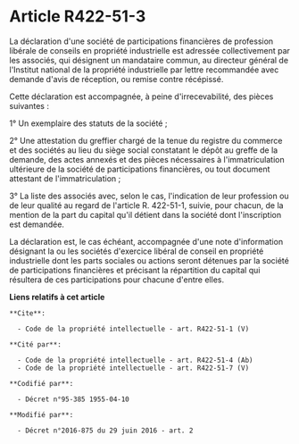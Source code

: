 # Article R422-51-3

La déclaration d'une société de participations financières de profession libérale de conseils en propriété industrielle est
adressée collectivement par les associés, qui désignent un mandataire commun, au directeur général de l'Institut national de
la propriété industrielle par lettre recommandée avec demande d'avis de réception, ou remise contre récépissé. 

Cette déclaration est accompagnée, à peine d'irrecevabilité, des pièces suivantes : 

1° Un exemplaire des statuts de la société ; 

2° Une attestation du greffier chargé de la tenue du registre du commerce et des sociétés au lieu du siège social constatant
le dépôt au greffe de la demande, des actes annexés et des pièces nécessaires à l'immatriculation ultérieure de la société de
participations financières, ou tout document attestant de l'immatriculation ; 

3° La liste des associés avec, selon le cas, l'indication de leur profession ou de leur qualité au regard de l'article R.
422-51-1, suivie, pour chacun, de la mention de la part du capital qu'il détient dans la société dont l'inscription est
demandée. 

La déclaration est, le cas échéant, accompagnée d'une note d'information désignant la ou les sociétés d'exercice libéral de
conseil en propriété industrielle dont les parts sociales ou actions seront détenues par la société de participations
financières et précisant la répartition du capital qui résultera de ces participations pour chacune d'entre elles.

**Liens relatifs à cet article**

	**Cite**:

	  - Code de la propriété intellectuelle - art. R422-51-1 (V)

	**Cité par**:

	  - Code de la propriété intellectuelle - art. R422-51-4 (Ab)
	  - Code de la propriété intellectuelle - art. R422-51-7 (V)

	**Codifié par**:

	  - Décret n°95-385 1955-04-10

	**Modifié par**:

	  - Décret n°2016-875 du 29 juin 2016 - art. 2
